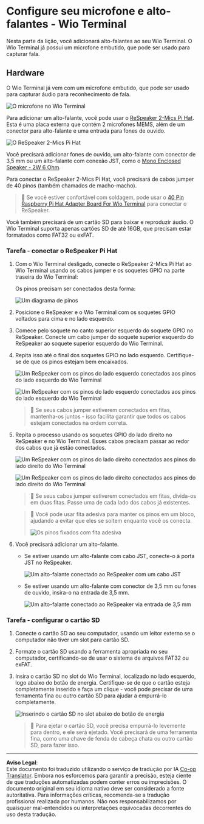 <!--
CO_OP_TRANSLATOR_METADATA:
{
  "original_hash": "93d352de36526b8990e41dd538100324",
  "translation_date": "2025-08-28T03:03:27+00:00",
  "source_file": "6-consumer/lessons/1-speech-recognition/wio-terminal-microphone.md",
  "language_code": "br"
}
-->
# Configure seu microfone e alto-falantes - Wio Terminal

Nesta parte da lição, você adicionará alto-falantes ao seu Wio Terminal. O Wio Terminal já possui um microfone embutido, que pode ser usado para capturar fala.

## Hardware

O Wio Terminal já vem com um microfone embutido, que pode ser usado para capturar áudio para reconhecimento de fala.

![O microfone no Wio Terminal](../../../../../translated_images/wio-mic.3f8c843dbe8ad917424037a93e3d25c62634add00a04dd8e091317b5a7a90088.br.png)

Para adicionar um alto-falante, você pode usar o [ReSpeaker 2-Mics Pi Hat](https://www.seeedstudio.com/ReSpeaker-2-Mics-Pi-HAT.html). Esta é uma placa externa que contém 2 microfones MEMS, além de um conector para alto-falante e uma entrada para fones de ouvido.

![O ReSpeaker 2-Mics Pi Hat](../../../../../translated_images/respeaker.f5d19d1c6b14ab1676d24ac2764e64fac5339046ae07be8b45ce07633d61b79b.br.png)

Você precisará adicionar fones de ouvido, um alto-falante com conector de 3,5 mm ou um alto-falante com conexão JST, como o [Mono Enclosed Speaker - 2W 6 Ohm](https://www.seeedstudio.com/Mono-Enclosed-Speaker-2W-6-Ohm-p-2832.html).

Para conectar o ReSpeaker 2-Mics Pi Hat, você precisará de cabos jumper de 40 pinos (também chamados de macho-macho).

> 💁 Se você estiver confortável com soldagem, pode usar o [40 Pin Raspberry Pi Hat Adapter Board For Wio Terminal](https://www.seeedstudio.com/40-Pin-Raspberry-Pi-Hat-Adapter-Board-For-Wio-Terminal-p-4730.html) para conectar o ReSpeaker.

Você também precisará de um cartão SD para baixar e reproduzir áudio. O Wio Terminal suporta apenas cartões SD de até 16GB, que precisam estar formatados como FAT32 ou exFAT.

### Tarefa - conectar o ReSpeaker Pi Hat

1. Com o Wio Terminal desligado, conecte o ReSpeaker 2-Mics Pi Hat ao Wio Terminal usando os cabos jumper e os soquetes GPIO na parte traseira do Wio Terminal:

    Os pinos precisam ser conectados desta forma:

    ![Um diagrama de pinos](../../../../../translated_images/wio-respeaker-wiring-0.767f80aa6508103880d256cdf99ee7219e190db257c7261e4aec219759dc67b9.br.png)

1. Posicione o ReSpeaker e o Wio Terminal com os soquetes GPIO voltados para cima e no lado esquerdo.

1. Comece pelo soquete no canto superior esquerdo do soquete GPIO no ReSpeaker. Conecte um cabo jumper do soquete superior esquerdo do ReSpeaker ao soquete superior esquerdo do Wio Terminal.

1. Repita isso até o final dos soquetes GPIO no lado esquerdo. Certifique-se de que os pinos estejam bem encaixados.

    ![Um ReSpeaker com os pinos do lado esquerdo conectados aos pinos do lado esquerdo do Wio Terminal](../../../../../translated_images/wio-respeaker-wiring-1.8d894727f2ba24004824ee5e06b83b6d10952550003a3efb603182121521b0ef.br.png)

    ![Um ReSpeaker com os pinos do lado esquerdo conectados aos pinos do lado esquerdo do Wio Terminal](../../../../../translated_images/wio-respeaker-wiring-2.329e1cbd306e754f8ffe56f9294794f4a8fa123860d76067a79e9ea385d1bf56.br.png)

    > 💁 Se seus cabos jumper estiverem conectados em fitas, mantenha-os juntos - isso facilita garantir que todos os cabos estejam conectados na ordem correta.

1. Repita o processo usando os soquetes GPIO do lado direito no ReSpeaker e no Wio Terminal. Esses cabos precisam passar ao redor dos cabos que já estão conectados.

    ![Um ReSpeaker com os pinos do lado direito conectados aos pinos do lado direito do Wio Terminal](../../../../../translated_images/wio-respeaker-wiring-3.75b0be447e2fa9307a6a954f9ae8a71b77e39ada6a5ef1a059d341dc850fd90c.br.png)

    ![Um ReSpeaker com os pinos do lado direito conectados aos pinos do lado direito do Wio Terminal](../../../../../translated_images/wio-respeaker-wiring-4.aa9cd434d8779437de720cba2719d83992413caed1b620b6148f6c8924889afb.br.png)

    > 💁 Se seus cabos jumper estiverem conectados em fitas, divida-os em duas fitas. Passe uma de cada lado dos cabos já existentes.

    > 💁 Você pode usar fita adesiva para manter os pinos em um bloco, ajudando a evitar que eles se soltem enquanto você os conecta.
    >
    > ![Os pinos fixados com fita adesiva](../../../../../translated_images/wio-respeaker-wiring-5.af117c20acf622f3cd656ccd8f4053f8845d6aaa3af164d24cb7dbd54a4bb470.br.png)

1. Você precisará adicionar um alto-falante.

    * Se estiver usando um alto-falante com cabo JST, conecte-o à porta JST no ReSpeaker.

      ![Um alto-falante conectado ao ReSpeaker com um cabo JST](../../../../../translated_images/respeaker-jst-speaker.a441d177809df9458041a2012dd336dbb22c00a5c9642647109d2940a50d6fcc.br.png)

    * Se estiver usando um alto-falante com conector de 3,5 mm ou fones de ouvido, insira-o na entrada de 3,5 mm.

      ![Um alto-falante conectado ao ReSpeaker via entrada de 3,5 mm](../../../../../translated_images/respeaker-35mm-speaker.ad79ef4f128c7751f0abf854869b6b779c90c12ae3e48909944a7e48aeee3c7e.br.png)

### Tarefa - configurar o cartão SD

1. Conecte o cartão SD ao seu computador, usando um leitor externo se o computador não tiver um slot para cartão SD.

1. Formate o cartão SD usando a ferramenta apropriada no seu computador, certificando-se de usar o sistema de arquivos FAT32 ou exFAT.

1. Insira o cartão SD no slot do Wio Terminal, localizado no lado esquerdo, logo abaixo do botão de energia. Certifique-se de que o cartão esteja completamente inserido e faça um clique - você pode precisar de uma ferramenta fina ou outro cartão SD para ajudar a empurrá-lo completamente.

    ![Inserindo o cartão SD no slot abaixo do botão de energia](../../../../../translated_images/wio-sd-card.acdcbe322fa4ee7f8f9c8cc015b3263964bb26ab5c7e25b41747988cc5280d64.br.png)

    > 💁 Para ejetar o cartão SD, você precisa empurrá-lo levemente para dentro, e ele será ejetado. Você precisará de uma ferramenta fina, como uma chave de fenda de cabeça chata ou outro cartão SD, para fazer isso.

---

**Aviso Legal**:  
Este documento foi traduzido utilizando o serviço de tradução por IA [Co-op Translator](https://github.com/Azure/co-op-translator). Embora nos esforcemos para garantir a precisão, esteja ciente de que traduções automatizadas podem conter erros ou imprecisões. O documento original em seu idioma nativo deve ser considerado a fonte autoritativa. Para informações críticas, recomenda-se a tradução profissional realizada por humanos. Não nos responsabilizamos por quaisquer mal-entendidos ou interpretações equivocadas decorrentes do uso desta tradução.